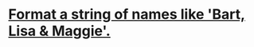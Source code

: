 # [Format a string of names like 'Bart, Lisa & Maggie'.](https://www.codewars.com/kata/53368a47e38700bd8300030d)
